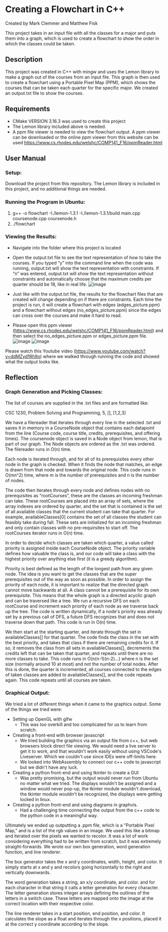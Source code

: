 # Creating a Flowchart in C++
Created by Mark Clemmer and Matthew Fisk

This project takes in an input file with all the classes for a major and puts them into a graph, which is used to create a flowchart to show the order in which the classes could be taken.

## Description
This project was created in C++ with mingw and uses the Lemon library to make a graph out of the courses from an input file. This graph is then used to create a flowchart using a Portable Pixel Map (PPM), which shows the courses that can be taken each quarter for the specific major. We created an output.txt file to show the courses.

## Requirements
- CMake VERSION 3.16.3 was used to create this project
- The Lemon library included above is needed.
- A ppm file viewer is needed to view the flowchart output. A ppm viewer can be downloaded or the online ppm viewer from this website can be used https://www.cs.rhodes.edu/welshc/COMP141_F16/ppmReader.html

## User Manual
### Setup:
Download the project from this repository. The Lemon library is included in this project, and no additional things are needed.
### Running the Program in Ubuntu:
1) g++ -o flowchart -I./lemon-1.3.1 -I./lemon-1.3.1/build main.cpp coursenode.cpp coursenode.h
2) ./flowchart

### Viewing the Results:
- Navigate into the folder where this project is located
- Open the output.txt file to see the text representation of how to take the courses. If you typed “y” into the command line when the code was running, output.txt will show the text representation with constraints. If “n” was entered, output.txt will show the text representation without constraints and automatically choose that the maximum credits per quarter should be 18, like in real life.
![image](https://user-images.githubusercontent.com/94164990/226266583-35ca4be2-82e8-44f1-9fad-9184ca807e50.png)

- Just like with the output.txt file, the results for the flowchart files that are created will change depending on if there are constraints. Each time the project is run, it will create a flowchart with edges (edges_picture.ppm) and a flowchart without edges (no_edges_picture.ppm) since the edges can cross over the courses and make it hard to read.
- Please open this ppm viewer (https://www.cs.rhodes.edu/welshc/COMP141_F16/ppmReader.html) and then select the no_edges_picture.ppm or edges_picture.ppm file.
![image](https://user-images.githubusercontent.com/94164990/226267737-f931db2f-7bdb-4845-8a53-0cddae4bcf05.png)
![image](https://user-images.githubusercontent.com/94164990/226267829-e38245f8-586e-46b6-a1dd-d724316fd025.png)


Please watch this Youtube video (https://www.youtube.com/watch?v=ddMZyd1Rh9o) where we walked through running the code and showed what the  output looks like.

## Reflection
### Graph Generation and Picking Classes:
The list of courses are supplied in the .txt files and are formatted like:

CSC 1230, Problem Solving and Programming, 5, [], [1,2,3]

We have a filereader that iterates through every line in the selected .txt and saves it in memory in a CourseNode object that contains each datapoint from the line (Course code, course title, credits, prerequisites, and offering times). The coursenode object is saved in a Node object from lemon, that is part of our graph. The Node objects are ordered as the .txt was ordered. The filereader runs in O(n) time.

Each node is iterated through, and for all of its prerequisites every other node in the graph is checked. When it finds the node that matches, an edge is drawn from that node and towards the original node. This code runs in O(mn^2) time, where m is the number of prerequisites and n is the number of nodes.

The code then iterates through every node and defines nodes with no prerequisites as “rootCourses”, these are the classes an incoming freshman can take. These rootCourses are placed into an array of sets, where the array indexes are ordered by quarter, and the set that is contained is the set of all available classes that the current student can take that quarter. For example, availableClasses[0] contains the set of all classes the student can feasibly take during fall. These sets are initialized for an incoming freshman and only contain classes with no pre-requirsites to start off. The rootCourses iterator runs in O(n) time.

In order to decide which classes are taken which quarter, a value called priority is assigned inside each CourseNode object. The priority variable defines how valuable the class is, and our code will take a class with the highest priority over anything else first (it is a greedy algorithm).

Priority is best defined as the length of the longest path from any given node. The idea is you want to get the classes that are the super prerequisites out of the way as soon as possible. In order to assign the priority of each node, it is important to realize that the directed graph cannot move backwards at all. A class cannot be a prerequisite for its own prerequisite. This means that the whole graph is a directed acyclic graph and can be traversed like a tree. We run a recursive DFS on each rootCourse and increment each priority of each node as we traverse back up the tree. The code is written dynamically, if a node's priority was already set by a previous call of DFS, a future DFS recognizes that and does not traverse down that path. This code is run in O(n) time.

We then start at the starting quarter, and iterate through the set in availableClasses[] for that quarter. The code finds the class in the set with the best priority, and takes that class if there are remaining credits for it. If so, it removes the class from all sets in availableClasses[], decrements the credits left that can be taken that quarter, and repeats until there are no more classes to take. This code runs in O(n(n-1)(n-2)...) where n is the set size (normally around 10 at most) and not the number of total nodes. After this is done, the quarter is incremented, all courses connected to the edges of taken classes are added to availableClasses[], and the code repeats again. This code repeats until all courses are taken.

### Graphical Output:
We tried a lot of different things when it came to the graphics output. Some of the things we tried were:
- Setting up OpenGL with glfw
  - This was too overkill and too complicated for us to learn from scratch.
- Creating a front-end with browser javascript
  - We tried building the graphics via an output file from c++, but web browsers block direct file viewing. We would need a live server to get it to work, and that wouldn't work easily without using VSCode's Liveserver. Which we couldn't use since IDEs were off-limits here.
  - We looked into WebAssembly to connect our c++ code to javascript but we didn't have any luck.
- Creating a python front-end and using tkinter to create a GUI
  - Was pretty promising, but the output would never run from Ubuntu no matter what we tried. The displays wouldn't be assigned and a window would never pop-up, the tkinter module wouldn't download, the tkinter module wouldn't be recognized, the displays were getting locked in linux.
- Creating a python front-end and using diagrams in graphvis.
  - Had a challenging time connecting the output from the c++ code to the python code in a meaningful way.

Ultimately we ended up outputting a .ppm file, which is a "Portable Pixel Map," and is a list of the rgb values in an image. We used this like a bitmap and iterated over the pixels we wanted to recolor. It was a lot of work considering everything had to be written from scratch, but it was extremely straight-forwards. We wrote our own box generation, word generation function, and line renderer.

The box generator takes the x and y coordinates, width, height, and color. It simply starts at x and y and recolors going horizontally to the right and vertically downwards.

The word generation takes a string, an x/y coordinate, and color. and for each character in that string it calls a letter generation for every character. The letter generation stores integer arrays defining the outlines of the letters in a switch case. These letters are mapped onto the image at the correct location with their respective color.

The line renderer takes in a start position, end position, and color. It calculates the slope as a float and iterates through the x positions, placed it at the correct y coordinate according to the slope.
